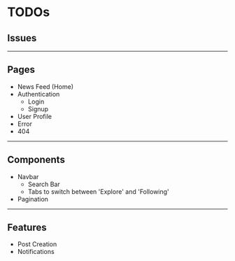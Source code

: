 # TODOs

## Issues

---

## Pages

- News Feed (Home)
- Authentication
  - Login
  - Signup
- User Profile
- Error
- 404

---

## Components

- Navbar
  - Search Bar
  - Tabs to switch between 'Explore' and 'Following'
- Pagination

---

## Features

- Post Creation
- Notifications

